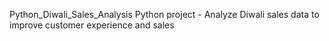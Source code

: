  Python_Diwali_Sales_Analysis
Python project - Analyze Diwali sales data to improve customer experience and sales
